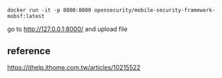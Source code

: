 
## 
```
docker run -it -p 8000:8000 opensecurity/mobile-security-framework-mobsf:latest
```
go to http://127.0.0.1:8000/ and upload file

## reference
https://ithelp.ithome.com.tw/articles/10215522
